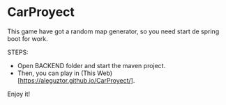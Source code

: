 # CarProyect
This game have got a random map generator, so you need start de spring boot for work.

STEPS:
- Open BACKEND folder and start the maven project.
- Then, you can play in (This Web)[https://aleguztor.github.io/CarProyect/].

Enjoy it!
